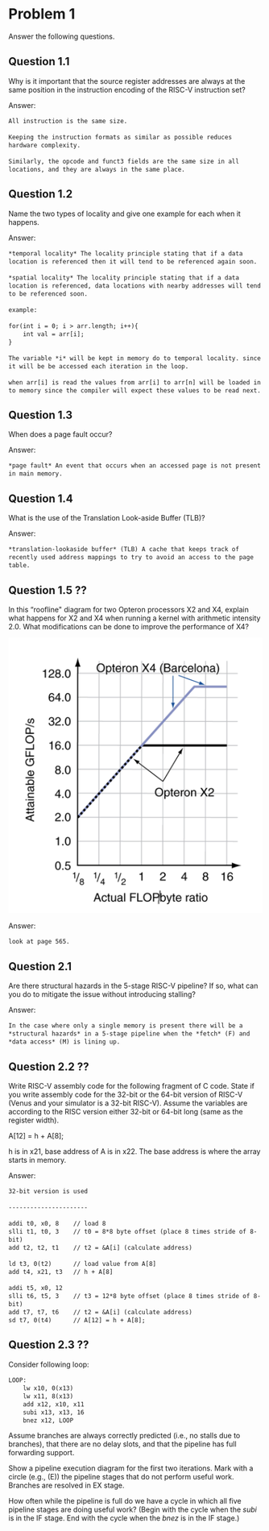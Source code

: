 # Problem 1

Answer the following questions.

## Question 1.1

Why is it important that the source register addresses are always at the same position in the instruction encoding of the RISC-V instruction set?

Answer:

    All instruction is the same size.

    Keeping the instruction formats as similar as possible reduces hardware complexity.

    Similarly, the opcode and funct3 fields are the same size in all locations, and they are always in the same place.


## Question 1.2

Name the two types of locality and give one example for each when it happens.

Answer:

    *temporal locality* The locality principle stating that if a data location is referenced then it will tend to be referenced again soon.

    *spatial locality* The locality principle stating that if a data location is referenced, data locations with nearby addresses will tend to be referenced soon.

    example:

    for(int i = 0; i > arr.length; i++){
        int val = arr[i];
    }

    The variable *i* will be kept in memory do to temporal locality. since it will be be accessed each iteration in the loop. 

    when arr[i] is read the values from arr[i] to arr[n] will be loaded in to memory since the compiler will expect these values to be read next. 

## Question 1.3

When does a page fault occur?

Answer:

    *page fault* An event that occurs when an accessed page is not present in main memory.

## Question 1.4

What is the use of the Translation Look-aside Buffer (TLB)?

Answer:

    *translation-lookaside buffer* (TLB) A cache that keeps track of recently used address mappings to try to avoid an access to the page table.

## Question 1.5 ??

In this “roofline" diagram for two Opteron processors X2 and X4, explain what happens for X2 and X4 when running a kernel with arithmetic intensity 2.0.
What modifications can be done to improve the performance of X4?

![Alt text](img/Screenshot%202022-11-24%20at%2020.14.32.png)

Answer:

    look at page 565.


## Question 2.1

Are there structural hazards in the 5-stage RISC-V pipeline? If so, what can you do to mitigate the issue without introducing stalling?

Answer:

    In the case where only a single memory is present there will be a *structural hazards* in a 5-stage pipeline when the *fetch* (F) and *data access* (M) is lining up. 

## Question 2.2 ??

Write RISC-V assembly code for the following fragment of C code. State if you write assembly code for the 32-bit or the 64-bit version of RISC-V (Venus and your simulator is a 32-bit RISC-V). Assume the variables are according to the RISC version either 32-bit or 64-bit long (same as the register width).

A[12] = h + A[8];

h is in x21, base address of A is in x22. The base address is where the array starts in memory.

Answer:

    32-bit version is used 

    ----------------------

    addi t0, x0, 8    // load 8
    slli t1, t0, 3    // t0 = 8*8 byte offset (place 8 times stride of 8-bit)
    add t2, t2, t1    // t2 = &A[i] (calculate address)

    ld t3, 0(t2)      // load value from A[8]
    add t4, x21, t3   // h + A[8]

    addi t5, x0, 12
    slli t6, t5, 3    // t3 = 12*8 byte offset (place 8 times stride of 8-bit)
    add t7, t7, t6    // t2 = &A[i] (calculate address)
    sd t7, 0(t4)      // A[12] = h + A[8];

## Question 2.3 ??

Consider following loop:

    LOOP:
        lw x10, 0(x13)
        lw x11, 8(x13)
        add x12, x10, x11
        subi x13, x13, 16
        bnez x12, LOOP

Assume branches are always correctly predicted (i.e., no stalls due to branches), that there are no delay slots, and that the pipeline has full forwarding support.

Show a pipeline execution diagram for the first two iterations. Mark with a circle (e.g., (E)) the pipeline stages that do not perform useful work. Branches are resolved in EX stage.

How often while the pipeline is full do we have a cycle in which all five pipeline stages are doing useful work? (Begin with the cycle when the *subi* is in the IF stage. End with the cycle when the *bnez* is in the IF stage.)


